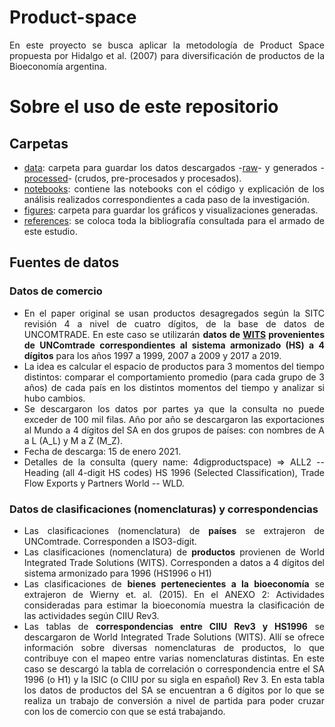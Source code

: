 <div align="justify">

  
# Product-space

En este proyecto se busca aplicar la metodología de Product Space propuesta por Hidalgo et al. (2007) para diversificación de productos de la Bioeconomía argentina.

# Sobre el uso de este repositorio

## Carpetas

- [data](./data/): carpeta para guardar los datos descargados -[raw](./data/raw)- y generados -[processed](./data/raw)- (crudos, pre-procesados y procesados).    
- [notebooks](./notebooks/): contiene las notebooks con el código y explicación de los análisis realizados correspondientes a cada paso de la investigación. 
- [figures](./figures/): carpeta para guardar los gráficos y visualizaciones generadas. 
- [references](./references/): se coloca toda la bibliografía consultada para el armado de este estudio.

## Fuentes de datos

### Datos de comercio 

* En el paper original se usan productos desagregados según la SITC revisión 4 a nivel de cuatro dígitos, de la base de datos de UNCOMTRADE. En este caso se utilizarán **datos de [WITS](http://wits.worldbank.org/) provenientes de UNComtrade correspondientes al sistema armonizado (HS) a 4 dígitos** para los años 1997 a 1999, 2007 a 2009 y 2017 a 2019. 
* La idea es calcular el espacio de productos para 3 momentos del tiempo distintos: comparar el comportamiento promedio (para cada grupo de 3 años) de cada país en los distintos momentos del tiempo y analizar si hubo cambios. 
* Se descargaron los datos por partes ya que la consulta no puede exceder de 100 mil filas. Año por año se descargaron las exportaciones al Mundo a 4 dígitos del SA en dos grupos de países: con nombres de A a L (A_L) y M a Z (M_Z).
* Fecha de descarga: 15 de enero 2021. 
* Detalles de la consulta (query name: 4digproductspace) => ALL2 -- Heading (all 4-digit HS codes) HS 1996 (Selected Classification), Trade Flow Exports y Partners World -- WLD.

### Datos de clasificaciones (nomenclaturas) y correspondencias

- Las clasificaciones (nomenclatura) de **países** se extrajeron de UNComtrade. Corresponden a ISO3-digit. 
- Las clasificaciones (nomenclatura) de **productos** provienen de World Integrated Trade Solutions (WITS). Corresponden a datos a 4 dígitos del sistema armonizado para 1996 (HS1996 o H1)
- Las clasificaciones de **bienes pertenecientes a la bioeconomía** se extrajeron de Wierny et. al. (2015). En el ANEXO 2: Actividades consideradas para estimar la bioeconomía muestra la clasificación de las actividades según CIIU Rev3.
- Las tablas de **correspondencias entre CIIU Rev3 y HS1996** se descargaron de World Integrated Trade Solutions (WITS). Allí se ofrece información sobre diversas nomenclaturas de productos, lo que contribuye con el mapeo entre varias nomenclaturas distintas. En este caso se descargó la tabla de correlación o correspondencia entre el SA 1996 (o H1) y la ISIC (o CIIU por su sigla en español) Rev 3. En esta tabla los datos de productos del SA se encuentran a 6 dígitos por lo que se realiza un trabajo de conversión a nivel de partida para poder cruzar con los de comercio con que se está trabajando.
</div>
